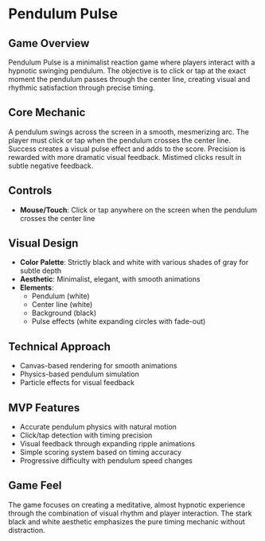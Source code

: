 # Pendulum Pulse

## Game Overview
Pendulum Pulse is a minimalist reaction game where players interact with a hypnotic swinging pendulum. The objective is to click or tap at the exact moment the pendulum passes through the center line, creating visual and rhythmic satisfaction through precise timing.

## Core Mechanic
A pendulum swings across the screen in a smooth, mesmerizing arc. The player must click or tap when the pendulum crosses the center line. Success creates a visual pulse effect and adds to the score. Precision is rewarded with more dramatic visual feedback. Mistimed clicks result in subtle negative feedback.

## Controls
- **Mouse/Touch**: Click or tap anywhere on the screen when the pendulum crosses the center line

## Visual Design
- **Color Palette**: Strictly black and white with various shades of gray for subtle depth
- **Aesthetic**: Minimalist, elegant, with smooth animations
- **Elements**:
  - Pendulum (white)
  - Center line (white)
  - Background (black)
  - Pulse effects (white expanding circles with fade-out)

## Technical Approach
- Canvas-based rendering for smooth animations
- Physics-based pendulum simulation
- Particle effects for visual feedback

## MVP Features
- Accurate pendulum physics with natural motion
- Click/tap detection with timing precision
- Visual feedback through expanding ripple animations
- Simple scoring system based on timing accuracy
- Progressive difficulty with pendulum speed changes

## Game Feel
The game focuses on creating a meditative, almost hypnotic experience through the combination of visual rhythm and player interaction. The stark black and white aesthetic emphasizes the pure timing mechanic without distraction.